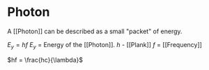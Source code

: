 # Photon
A [[Photon]] can be described as a small "packet" of energy.

$E_y = hf$
$E_y$ = Energy of the [[Photon]].
$h$ - [[Plank]]
$f$ = [[Frequency]]

$hf = \frac{hc}{\lambda}$
